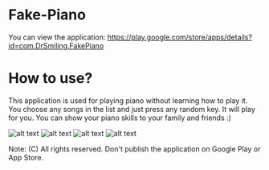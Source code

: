 ﻿# Fake-Piano

You can view the application: https://play.google.com/store/apps/details?id=com.DrSmiling.FakePiano

<h1>How to use?</h1>

This application is used for playing piano without learning how to play it. You choose any songs in the list and just press any random key. It will play for you. You can show your piano skills to your family and friends :)



![alt text](https://lh3.googleusercontent.com/s0FMktrVETHoztbwAguT8FIrEfW8EUw5sxetDvOIeUHDsKnDTn8CNeurLFab9LKQFw)
![alt text](https://lh3.googleusercontent.com/2ybOTtq_Vf17G8vDAKhMrCX6jqnn3hXhLxINSqzeHK6ejtSgnOqt4e0nAptppXt-iOav)
![alt text](https://lh3.googleusercontent.com/iMLGah-nUS4g2eNb5UC46LCPDpSuyNsEQ_N8p_pZLJJ43Ue3aAvySt1mt1wFy7jUsh7m)
![alt text](https://lh3.googleusercontent.com/tYLn12UdWHMYQELfW4qd0iSl4fBy11BKF283d3F9NqvQr7ikuZgvM4_dQyvdeAhhzw)


Note: (C) All rights reserved. Don't publish the application on Google Play or App Store.
